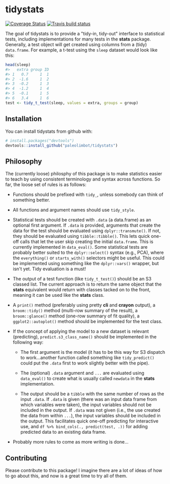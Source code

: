 
<!-- README.md is generated from README.Rmd. Please edit that file -->
tidystats
=========

[![Coverage Status](https://img.shields.io/codecov/c/github/paleolimbot/tidystats/master.svg)](https://codecov.io/github/paleolimbot/tidystats?branch=master) [![Travis build status](https://travis-ci.org/paleolimbot/tidystats.svg?branch=master)](https://travis-ci.org/paleolimbot/tidystats)

The goal of tidystats is to provide a "tidy-in, tidy-out" interface to statistical tests, including implementations for many tests in the **stats** package. Generally, a test object will get created using columns from a (tidy) `data.frame`. For example, a t-test using the `sleep` dataset would look like this:

``` r
head(sleep)
#>   extra group ID
#> 1   0.7     1  1
#> 2  -1.6     1  2
#> 3  -0.2     1  3
#> 4  -1.2     1  4
#> 5  -0.1     1  5
#> 6   3.4     1  6
test <- tidy_t_test(sleep, values = extra, groups = group)
```

Installation
------------

You can install tidystats from github with:

``` r
# install.packages("devtools")
devtools::install_github("paleolimbot/tidystats")
```

Philosophy
----------

The (currently loose) philosphy of this package is to make statistics easier to teach by using consistent terminology and syntax across functions. So far, the loose set of rules is as follows:

-   Functions should be prefixed with `tidy_`, unless somebody can think of something better.

-   All functions and argument names should use `tidy_style`.

-   Statistical tests should be created with `.data` (a data.frame) as an optional first argument. If `.data` is provided, arguments that create the data for the test should be evaluated using `dplyr::transmute()`. If not, they should be evaluated using `tibble::tibble()`. This lets quick one-off calls that let the user skip creating the initial `data.frame`. This is currently implemented in `data_eval()`. Some statistical tests are probably better suited to the `dplyr::select()` syntax (e.g., PCA), where the `everything()` or `starts_with()` selectors might be useful. This could be implemented using something like the `dplyr::vars()` wrapper, but isn't yet. Tidy evaluation is a must!

-   The output of a test function (like `tidy_t_test()`) should be an S3 classed list. The current approach is to return the same object that the **stats** equivalent would return with classes tacked on to the front, meaning it can be used like the **stats** class.

-   A `print()` method (preferably using pretty **cli** and **crayon** output), a `broom::tidy()` method (multi-row summary of the result), a `broom::glance()` method (one-row summary of fit quality), a `ggplot2::autoplot()` method should be implemented for the test class.

-   If the concept of applying the model to a new dataset is relevant (predicting), `predict.s3_class_name()` should be implemented in the following way:

    -   The first argument is the model (it has to be this way for S3 dispatch to work...another function called something like `tidy_predict()` could put the `.data` first to work slightly better with the pipe).

    -   The (optional) `.data` argument and `...` are evaluated using `data_eval()` to create what is usually called `newdata` in the **stats** implementation.

    -   The output should be a `tibble` with the same number of rows as the input `.data`. If `.data` is given (there was an input data frame from which variables were taken), the input variables should not be included in the output. If `.data` was not given (i.e., the use created the data from within `...`), the input variables should be included in the output. This facilitates quick one-off predicting for interactive use, and `df %>% bind_cols(., predict(test, .))` for adding predicted data to an existing data frame.

-   Probably more rules to come as more writing is done...

Contributing
------------

Please contribute to this package! I imagine there are a lot of ideas of how to go about this, and now is a great time to try all of them.
